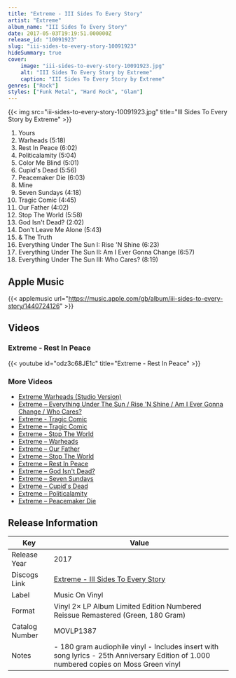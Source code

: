 ```yaml
---
title: "Extreme - III Sides To Every Story"
artist: "Extreme"
album_name: "III Sides To Every Story"
date: 2017-05-03T19:19:51.000000Z
release_id: "10091923"
slug: "iii-sides-to-every-story-10091923"
hideSummary: true
cover:
    image: "iii-sides-to-every-story-10091923.jpg"
    alt: "III Sides To Every Story by Extreme"
    caption: "III Sides To Every Story by Extreme"
genres: ["Rock"]
styles: ["Funk Metal", "Hard Rock", "Glam"]
---
```


{{< img src="iii-sides-to-every-story-10091923.jpg" title="III Sides To Every Story by Extreme" >}}

<!-- section break -->

1. Yours
2. Warheads (5:18)
3. Rest In Peace (6:02)
4. Politicalamity (5:04)
5. Color Me Blind (5:01)
6. Cupid's Dead (5:56)
7. Peacemaker Die (6:03)
8. Mine
9. Seven Sundays (4:18)
10. Tragic Comic (4:45)
11. Our Father (4:02)
12. Stop The World (5:58)
13. God Isn't Dead? (2:02)
14. Don't Leave Me Alone (5:43)
15. & The Truth
16. Everything Under The Sun I: Rise 'N Shine (6:23)
17. Everything Under The Sun II: Am I Ever Gonna Change (6:57)
18. Everything Under The Sun III: Who Cares? (8:19)

<!-- section break -->




## Apple Music
{{< applemusic url="https://music.apple.com/gb/album/iii-sides-to-every-story/1440724126" >}}





## Videos
### Extreme - Rest In Peace
{{< youtube id="odz3c68JE1c" title="Extreme - Rest In Peace" >}}<br>

### More Videos

- [Extreme Warheads (Studio Version)](https://www.youtube.com/watch?v=P3RAleZQFpc)
- [Extreme – Everything Under The Sun / Rise 'N Shine / Am I Ever Gonna Change / Who Cares?](https://www.youtube.com/watch?v=WHuR_SYgHQ4)
- [Extreme - Tragic Comic](https://www.youtube.com/watch?v=_44jokODfzM)
- [Extreme – Tragic Comic](https://www.youtube.com/watch?v=Dhm6m8YcXAo)
- [Extreme - Stop The World](https://www.youtube.com/watch?v=Ray4SeegoKc)
- [Extreme – Warheads](https://www.youtube.com/watch?v=-f9MeBQ3jfo)
- [Extreme – Our Father](https://www.youtube.com/watch?v=1rjO7VFznMo)
- [Extreme – Stop The World](https://www.youtube.com/watch?v=usMlTDBW2wA)
- [Extreme – Rest In Peace](https://www.youtube.com/watch?v=SbUg1vLsSPI)
- [Extreme – God Isn't Dead?](https://www.youtube.com/watch?v=L4zcQ6vNxyQ)
- [Extreme – Seven Sundays](https://www.youtube.com/watch?v=23F9TJXxbBc)
- [Extreme – Cupid's Dead](https://www.youtube.com/watch?v=rkUyat92f2o)
- [Extreme – Politicalamity](https://www.youtube.com/watch?v=dJrUX2s4tF8)
- [Extreme – Peacemaker Die](https://www.youtube.com/watch?v=jMlXxkiUe5s)


## Release Information
|  Key           | Value                                                |
| ---------------| ---------------------------------------------------- |
| Release Year   | 2017                                   |
| Discogs Link   | [Extreme - III Sides To Every Story](https://www.discogs.com/release/10091923-Extreme-III-Sides-To-Every-Story) |
| Label          | Music On Vinyl |
| Format         | Vinyl 2× LP Album Limited Edition Numbered Reissue Remastered (Green, 180 Gram) |
| Catalog Number | MOVLP1387 |
| Notes | - 180 gram audiophile vinyl - Includes insert with song lyrics - 25th Anniversary Edition of 1.000 numbered copies on Moss Green vinyl |